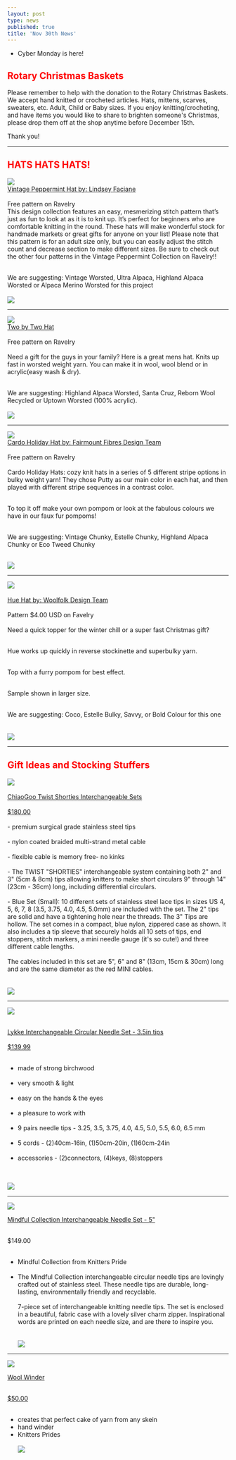 ```yaml
---
layout: post
type: news
published: true
title: 'Nov 30th News'
---
```

- Cyber Monday is here!

<h2><font color="red">Rotary Christmas Baskets</font></h2>
<p>Please remember to help with the donation to the Rotary Christmas Baskets. We accept hand knitted or crocheted articles. Hats, mittens, scarves, sweaters, etc. Adult, Child or Baby sizes. If you enjoy knitting/crocheting, and have items you would like to share to brighten someone's Christmas, please drop them off at the shop anytime before December 15th.</p>
<p>Thank you!</p>
<hr />
<h2><font color="red">HATS HATS HATS!</font></h2>

<p><a href="https://www.ravelry.com/patterns/library/vintage-peppermint-hat"><img src="/img/peppermint.jpg"><br />
Vintage Peppermint Hat by: Lindsey Faciane</a><br />
<br />
Free pattern on Ravelry

<br />
This design collection features an easy, mesmerizing stitch pattern that’s just as fun to look at as it is to knit up. It’s perfect for beginners who are comfortable knitting in the round. These hats will make wonderful stock for handmade markets or great gifts for anyone on your list! Please note that this pattern is for an adult size only, but you can easily adjust the stitch count and decrease section to make different sizes. Be sure to check out the other four patterns in the Vintage Peppermint Collection on Ravelry!!<br /><br />

We are suggesting: Vintage Worsted, Ultra Alpaca, Highland Alpaca Worsted or Alpaca Merino Worsted for this project<br /><br />
<a href="https://www.woolandsilkcoshop.com/search?q=worsted"><img src="/img/btn_shop_now.jpg"></a> </p>
<hr />
<p><a href="https://www.ravelry.com/patterns/library/two-by-two-2"><img src="/img/2by2.jpg"><br />
Two by Two Hat</a><br />
<br />
Free pattern on Ravelry
  <br />
  <br />
Need a gift for the guys in your family? Here is a great mens hat. Knits up fast in worsted weight yarn. You can make it in wool, wool blend or in acrylic(easy wash & dry).<br /><br />

We are suggesting: Highland Alpaca Worsted, Santa Cruz, Reborn Wool Recycled or Uptown Worsted (100% acrylic). <br /><br />
<a href="https://www.woolandsilkcoshop.com/search?page=3&q=worsted"><img src="/img/btn_shop_now.jpg"></a> </p>
<hr />
<p><a href="https://www.ravelry.com/patterns/library/cardo-holiday-hats"><img src="/img/cardoholiday.jpg"><br />
Cardo Holiday Hat by: Fairmount Fibres Design Team</a><br /><br />
  Free pattern on Ravelry<br /><br />
Cardo Holiday Hats: cozy knit hats in a series of 5 different stripe options in bulky weight yarn! They chose Putty as our main color in each hat, and then played with different stripe sequences in a contrast color.<br /><br />

To top it off make your own pompom or look at the fabulous colours we have in our faux fur pompoms!<br /><br />

We are suggesting: Vintage Chunky, Estelle Chunky, Highland Alpaca Chunky or Eco Tweed Chunky<br /><br />

<a href="https://www.woolandsilkcoshop.com/search?q=chunky"><img src="/img/btn_shop_now.jpg"></a> </p>
<hr />
<p><a href="https://www.ravelry.com/patterns/library/hue-6"><img src="/img/huehat.jpg"><br /><br />
Hue Hat by: Woolfolk Design Team</a><br /><br />
Pattern $4.00 USD on Favelry<br /><br />
Need a quick topper for the winter chill or a super fast Christmas gift?<br /><br />

Hue works up quickly in reverse stockinette and superbulky yarn.<br /><br />

Top with a furry pompom for best effect.<br /><br />

Sample shown in larger size.<br /><br />

We are suggesting: Coco, Estelle Bulky, Savvy, or Bold Colour for this one<br /><br />
<br />
<a href="https://www.woolandsilkcoshop.com/search?q=superbulky"><img src="/img/btn_shop_now.jpg"></a> </p>

<hr />
<h2><font color="red">Gift Ideas and Stocking Stuffers</font></h2>
<p><a href="https://www.woolandsilkcoshop.com/products/chiaogoo-twist-shorties-lace-interchangeable-set"><img src="/img/twist.jpg"><br /><br />
ChiaoGoo Twist Shorties Interchangeable Sets<br /><br />
$180.00</a><br /><br />
- premium surgical grade stainless steel tips<br /><br />
- nylon coated braided multi-strand metal cable<br /><br />
- flexible cable is memory free- no kinks<br /><br />
- The TWIST "SHORTIES" interchangeable system containing both 2" and 3" (5cm & 8cm) tips allowing knitters to make short circulars 9" through 14" (23cm - 36cm) long, including differential circulars.<br /><br />
-  Blue Set (Small): 10 different sets of stainless steel lace tips in sizes US 4, 5, 6, 7, 8 (3.5, 3.75, 4.0, 4.5, 5.0mm) are included with the set. The 2" tips are solid and have a tightening hole near the threads. The 3" Tips are hollow. The set comes in a compact, blue nylon, zippered case as shown. It also includes a tip sleeve that securely holds all 10 sets of tips, end stoppers, stitch markers, a mini needle gauge (it's so cute!) and three different cable lengths.<br /><br />
The cables included in this set are 5", 6" and 8" (13cm, 15cm & 30cm) long and are the same diameter as the red MINI cables.<br /><br />
<br />
<a href="https://www.woolandsilkcoshop.com/products/chiaogoo-twist-shorties-lace-interchangeable-set"><img src="/img/btn_shop_now.jpg"></a> </p>
<hr />

<p><a href="https://www.woolandsilkcoshop.com/products/driftwood-interchangeable-circular-needle-set-3-5in-tips"><img src="/img/lykkecolour.jpg"><br /><br />

Lykke Interchangeable Circular Needle Set - 3.5in tips<br /><br />
$139.99</a><br /><br />
- made of strong birchwood<br /><br />
- very smooth & light<br /><br />
- easy on the hands & the eyes<br /><br />
- a pleasure to work with<br /><br />
- 9 pairs needle tips - 3.25, 3.5, 3.75, 4.0, 4.5, 5.0, 5.5, 6.0, 6.5 mm<br /><br />
- 5 cords - (2)40cm-16in, (1)50cm-20in, (1)60cm-24in<br /><br />
- accessories - (2)connectors, (4)keys, (8)stoppers<br /><br />
<br />
<a href="https://www.woolandsilkcoshop.com/products/driftwood-interchangeable-circular-needle-set-3-5in-tips"><img src="/img/btn_shop_now.jpg"></a> </p>
<hr />

<p><a href="https://www.woolandsilkcoshop.com/products/mindful-collection-interchangeable-needle-set-5"><img src="/img/mindful.jpg"><br />

Mindful Collection Interchangeable Needle Set - 5"</a><br /><br />

$149.00<br /><br />

- Mindful Collection from Knitters Pride<br /><br />
- The Mindful Collection interchangeable circular needle tips are lovingly crafted out of stainless steel. These needle tips are durable, long-lasting, environmentally friendly and recyclable.<br /><br />
7-piece set of interchangeable knitting needle tips. The set is enclosed in a beautiful, fabric case with a lovely silver charm zipper. Inspirational words are printed on each needle size, and are there to inspire you. <br /><br />
  <br />
<a href="https://www.woolandsilkcoshop.com/products/mindful-collection-interchangeable-needle-set-5"><img src="/img/btn_shop_now.jpg"></a> </p>


<hr />
<a href="https://www.woolandsilkcoshop.com/products/wool-winder"><img src="/img/wool_winder_new.jpg"><br />

Wool Winder<br /><br />

$50.00</a><br /><br />
- creates that perfect cake of yarn from any skein<br />
- hand winder<br />
- Knitters Prides<br />
  <br />
<a href="https://www.woolandsilkcoshop.com/products/wool-winder"><img src="/img/btn_shop_now.jpg"></a> </p>
